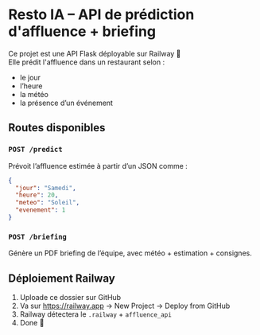 # Resto IA – API de prédiction d'affluence + briefing

Ce projet est une API Flask déployable sur Railway 🚄  
Elle prédit l'affluence dans un restaurant selon :
- le jour
- l’heure
- la météo
- la présence d’un événement

## Routes disponibles

### `POST /predict`
Prévoit l’affluence estimée à partir d’un JSON comme :
```json
{
  "jour": "Samedi",
  "heure": 20,
  "meteo": "Soleil",
  "evenement": 1
}
```

### `POST /briefing`
Génère un PDF briefing de l’équipe, avec météo + estimation + consignes.

## Déploiement Railway

1. Uploade ce dossier sur GitHub
2. Va sur https://railway.app → New Project → Deploy from GitHub
3. Railway détectera le `.railway` + `affluence_api`
4. Done 🚀


